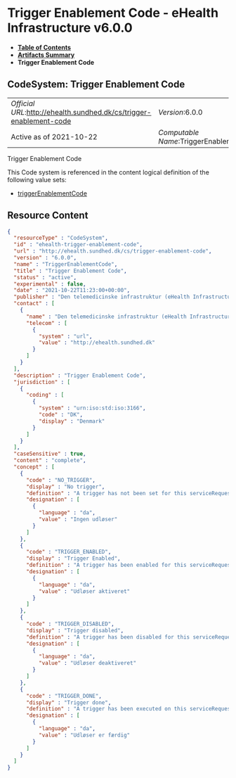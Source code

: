# Trigger Enablement Code - eHealth Infrastructure v6.0.0

* [**Table of Contents**](toc.md)
* [**Artifacts Summary**](artifacts.md)
* **Trigger Enablement Code**

## CodeSystem: Trigger Enablement Code 

| | |
| :--- | :--- |
| *Official URL*:http://ehealth.sundhed.dk/cs/trigger-enablement-code | *Version*:6.0.0 |
| Active as of 2021-10-22 | *Computable Name*:TriggerEnablementCode |

 
Trigger Enablement Code 

 This Code system is referenced in the content logical definition of the following value sets: 

* [triggerEnablementCode](ValueSet-ehealth-trigger-enablement-code.md)



## Resource Content

```json
{
  "resourceType" : "CodeSystem",
  "id" : "ehealth-trigger-enablement-code",
  "url" : "http://ehealth.sundhed.dk/cs/trigger-enablement-code",
  "version" : "6.0.0",
  "name" : "TriggerEnablementCode",
  "title" : "Trigger Enablement Code",
  "status" : "active",
  "experimental" : false,
  "date" : "2021-10-22T11:23:00+00:00",
  "publisher" : "Den telemedicinske infrastruktur (eHealth Infrastructure)",
  "contact" : [
    {
      "name" : "Den telemedicinske infrastruktur (eHealth Infrastructure)",
      "telecom" : [
        {
          "system" : "url",
          "value" : "http://ehealth.sundhed.dk"
        }
      ]
    }
  ],
  "description" : "Trigger Enablement Code",
  "jurisdiction" : [
    {
      "coding" : [
        {
          "system" : "urn:iso:std:iso:3166",
          "code" : "DK",
          "display" : "Denmark"
        }
      ]
    }
  ],
  "caseSensitive" : true,
  "content" : "complete",
  "concept" : [
    {
      "code" : "NO_TRIGGER",
      "display" : "No trigger",
      "definition" : "A trigger has not been set for this serviceRequest",
      "designation" : [
        {
          "language" : "da",
          "value" : "Ingen udløser"
        }
      ]
    },
    {
      "code" : "TRIGGER_ENABLED",
      "display" : "Trigger Enabled",
      "definition" : "A trigger has been enabled for this serviceRequest",
      "designation" : [
        {
          "language" : "da",
          "value" : "Udløser aktiveret"
        }
      ]
    },
    {
      "code" : "TRIGGER_DISABLED",
      "display" : "Trigger disabled",
      "definition" : "A trigger has been disabled for this serviceRequest",
      "designation" : [
        {
          "language" : "da",
          "value" : "Udløser deaktiveret"
        }
      ]
    },
    {
      "code" : "TRIGGER_DONE",
      "display" : "Trigger done",
      "definition" : "A trigger has been executed on this serviceRequest",
      "designation" : [
        {
          "language" : "da",
          "value" : "Udløser er færdig"
        }
      ]
    }
  ]
}

```
